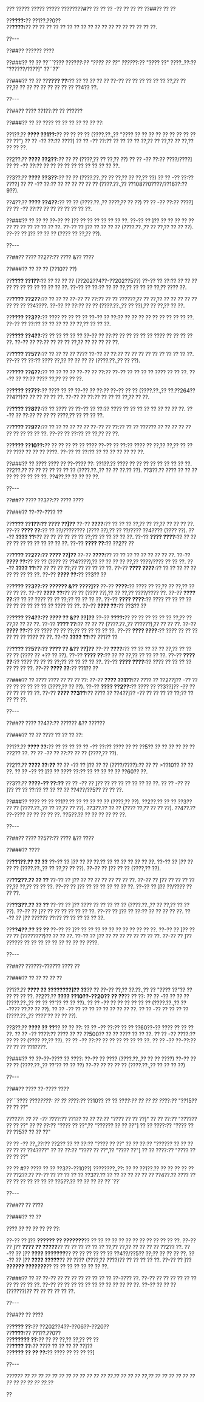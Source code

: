 ??? ????? ????? ????? ????????#?? ?? ?? ?? -?? ?? ?? ??
??##?? ?? ??

??**????:**?? ??1??.??0??  
??**????:**?? ?? ?? ?? ?? ?? ?? ?? ?? ?? ?? ?? ?? ?? ?? ?? ?? ?? ??.

??---

??##?? ?????? ????

??###?? ?? ??
??```????
????_??:?? "???? ?? ??"
????_??:?? "???? ??"
????_??:?? "??????/????]"
??``??`

??###?? ?? ??
??**???? ??:**?? ?? ?? ?? ?? ?? ??-?? ?? ?? ?? ?? ?? ?? ??,?? ?? ??,?? ?? ?? ?? ?? ?? ?? ?? ?? ??4?? ??.

??---

??##?? ???? ??1??:?? ?? ??????

??###?? ?? ??
???? ?? ?? ?? ?? ?? ?? ??:

??1??.?? **???? ??1??:**?? ?? ?? ?? ?? (????.??.,?? "???? ?? ?? ?? ?? ?? ?? ?? ?? ?? ?? ??")
??  ?? -?? ??:?? ????]
??  ?? -?? ??:?? ?? ?? ?? ?? ??,?? ?? ??,?? ?? ??,?? ?? ?? ??.

??2??.?? **???? ??2??:**?? ?? ?? (????,?? ?? ??,?? ??)
??  ?? -?? ??:?? ????/????]
??  ?? -?? ??:?? ?? ?? ?? ?? ?? ?? ?? ?? ?? ?? ??.

??3??.?? **???? ??3??:**?? ?? ?? (????.??.,?? ?? ??,?? ?? ??,?? ??)
??  ?? -?? ??:?? ????]
??  ?? -?? ??:?? ?? ?? ?? ?? ?? ?? (????.??.,?? ??108??0????/??16??:??9??).

??4??.?? **???? ??4??:**?? ?? ?? (????.??.,?? ????,?? ?? ??)
??  ?? -?? ??:?? ????]
??  ?? -?? ??:?? ?? ?? ?? ?? ?? ?? ??.

??###?? ?? ?? ??
??-?? ?? ]?? ?? ?? ?? ?? ?? ?? ??.
??-?? ?? ]?? ?? ?? ?? ?? ?? ?? ?? ?? ?? ?? ?? ?? ??.
??-?? ?? ]?? ?? ?? ?? ?? (????.??.,?? ?? ??,?? ?? ?? ??).
??-?? ?? ]?? ?? ?? ?? (???? ?? ??,?? ??).

??---

??##?? ???? ??2??:?? ???? &?? ????

??###?? ?? ?? ?? (??10?? ??)

??**???? ??1??:**?? ?? ?? ?? ?? (??202??4??-??202??5??)
??-?? ?? ??:?? ?? ?? ?? ?? ?? ?? ?? ?? ?? ?? ?? ??.
??-?? ?? ??:?? ?? ?? ??,?? ?? ?? ?? ??,?? ???? ??.

??**???? ??2??:**?? ?? ?? ??
??-?? ?? ??:?? ?? ?? ??????,?? ?? ??,?? ?? ?? ?? ?? ?? ?? ?? ?? ??4????.
??-?? ?? ??:?? ?? ?? (????.??.,?? ?? ??),?? ?? ??,?? ?? ??.

??**???? ??3??:**?? ???? ?? ?? ?? ??
??-?? ?? ??:?? ?? ?? ?? ?? ?? ?? ?? ?? ?? ??.
??-?? ?? ??:?? ?? ?? ?? ?? ?? ??,?? ?? ?? ??.

??**???? ??4??:**?? ?? ?? ?? ?? ??
??-?? ?? ??:?? ?? ?? ?? ?? ?? ???? ?? ?? ?? ?? ??.
??-?? ?? ??:?? ?? ?? ?? ??,?? ?? ?? ?? ?? ??.

??**???? ??5??:**?? ?? ?? ?? ?? ????
??-?? ?? ??:?? ?? ?? ?? ?? ?? ?? ?? ?? ?? ??.
??-?? ?? ??:?? ???? ??,?? ?? ?? ?? ?? (????.??.,?? ?? ??).

??**???? ??6??:**?? ?? ?? ?? ??
??-?? ?? ??:?? ??-?? ?? ?? ?? ?? ???? ?? ?? ??.
??-?? ?? ??:?? ???? ??,?? ?? ?? ??.

??**???? ??7??:**?? ???? ?? ??
??-?? ?? ??:?? ??-?? ?? ?? (????.??.,?? ??.??264?? ??4??)?? ?? ?? ?? ?? ??.
??-?? ?? ??:?? ?? ?? ?? ??,?? ?? ??.

??**???? ??8??:**?? ?? ???? ??
??-?? ?? ??:?? ???? ?? ?? ?? ?? ?? ?? ?? ?? ??.
??-?? ?? ??:?? ?? ?? ?? ????,?? ?? ?? ?? ??.

??**???? ??9??:**?? ?? ?? ?? ?? ?? ??
??-?? ?? ??:?? ?? ?? ?????? ?? ?? ?? ?? ?? ?? ?? ?? ?? ?? ??.
??-?? ?? ??:?? ?? ??,?? ?? ??.

??**???? ??10??:**?? ?? ?? ?? ?? ?? ????
??-?? ?? ??:?? ???? ?? ??,?? ??,?? ?? ?? ?? ???? ?? ?? ?? ????.
??-?? ?? ??:?? ?? ?? ?? ?? ?? ?? ??.

??###?? ?? ????
???? ?? ??-???? ??:
??1??.?? ???? ?? ?? ?? ?? ?? ?? ?? ?? ??.
??2??.?? ?? ?? ?? ?? ?? ?? ?? (????.??.,?? ?? ?? ??.?? ??).
??3??.?? ???? ?? ?? ?? ?? ?? ?? ?? ?? ??.
??4??.?? ?? ?? ?? ??.

??---

??##?? ???? ??3??:?? ???? ????

??###?? ??-??-???? ??

??**???? ??1??:?? ???? ??]??**
??-?? **????:**?? ?? ?? ?? ??,?? ?? ??,?? ?? ?? ?? ??.
??-?? **???? ??:**?? ?? ??/???????? (???? ??),?? ?? ??/???? ??4???? (???? ??).
??-?? **???? ??:**?? ?? ?? ?? ?? ?? ?? ??;?? ?? ?? ?? ?? ??.
??-?? **???? ????:**?? ?? ?? ?? ?? ?? ?? ?? ?? ?? ?? ??.
??-?? **???? ??:**?? ??2?? ??

??**???? ??2??:?? ???? ??]??**
??-?? **????:**?? ?? ?? ?? ?? ?? ?? ?? ?? ??.
??-?? **???? ??:**?? ?? ?? (???? ?? ??4????),?? ?? ?? ?? ?? ??,?? ????/???? ?? ?? ??.
??-?? **???? ??:**?? ?? ?? ?? ??;?? ?? ?? ?? ?? ??.
??-?? **???? ????:**?? ?? ?? ?? ?? ?? ?? ?? ?? ?? ??.
??-?? **???? ??:**?? ??3?? ??

??**???? ??3??:?? ?????? &?? ????]??**
??-?? **????:**?? ???? ?? ??,?? ?? ??,?? ?? ?? ?? ??.
??-?? **???? ??:**?? ?? ?? (???? ??),?? ?? ??,?? ????/???? ??.
??-?? **???? ??:**?? ?? ?? ???? ?? ?? ??;?? ?? ?? ?? ??.
??-?? **???? ????:**?? ???? ?? ?? ?? ?? ?? ?? ?? ?? ?? ?? ?? ???? ?? ??.
??-?? **???? ??:**?? ??3?? ??

??**???? ??4??:?? ???? ?? &?? ??]??**
??-?? **????:**?? ?? ?? ?? ?? ?? ?? ??,?? ?? ??,?? ?? ?? ??.
??-?? **???? ??:**?? ?? ?? ?? (????.??.,?? ??????),?? ?? ?? ??.
??-?? **???? ??:**?? ?? ???? ?? ?? ??;?? ?? ?? ?? ?? ??.
??-?? **???? ????:**?? ???? ?? ?? ?? ?? ?? ?? ???? ?? ??.
??-?? **???? ??:**?? ??1?? ??

??**???? ??5??:?? ???? ?? &?? ??]??**
??-?? **????:**?? ?? ?? ?? ?? ?? ??,?? ?? ?? ?? ?? (???? ?? +?? ?? ??).
??-?? **???? ??:**?? ?? ?? ??,?? ?? ?? ?? ??.
??-?? **???? ??:**?? ???? ?? ?? ?? ??;?? ?? ?? ?? ?? ??.
??-?? **???? ????:**?? ???? ?? ?? ?? ?? ?? ?? ?? ??.
??-?? **???? ??:**?? ??1?? ??

??###?? ?? ????
???? ?? ?? ?? ??:
??-?? **???? ??1??:**?? ???? ?? ??2??]?? -?? ?? ?? ?? ?? ?? ?? ?? (????,?? ?? ??).
??-?? **???? ??2??:**?? ???? ?? ??3??]?? -?? ?? ?? ?? ?? ?? ??.
??-?? **???? ??3??:**?? ???? ?? ??4??]?? -?? ?? ?? ?? ?? ??;?? ?? ?? ?? ??.

??---

??##?? ???? ??4??:?? ?????? &?? ??????

??###?? ?? ??
???? ?? ?? ?? ??:

??1??.?? **???? ??:**?? ?? ?? ??
??  ?? -?? ??:?? ???? ?? ?? ??5?? ?? ?? ?? ?? ?? ?? ??2?? ??.
??  ?? -?? ?? ??:?? ?? ?? (????,?? ??).

??2??.?? **???? ??:??**
??  ?? -?? ?? ]?? ?? ?? (????/????):?? ?? ?? >??10?? ?? ?? ??.
??  ?? -?? ?? ]?? ?? ???? ??:?? ?? ?? ?? ?? ?? ??60?? ??.

??3??.?? **????-?? ??:??**
??  ?? -?? ?? ]?? ?? ?? ?? ?? ?? ?? ?? ??.
??  ?? -?? ?? ]?? ?? ?? ??:?? ?? ?? ?? ?? ??4??/??5?? ?? ?? ??.

??###?? ???? ?? ??
??1??.?? ?? ?? ?? ?? ?? (????,?? ??).
??2??.?? ?? ?? ??3?? ?? ?? (????.??.,?? ?? ??,?? ?? ??).
??3??.?? ?? ?? (???? ??,?? ?? ?? ??).
??4??.?? ??-???? ?? ?? ?? ?? ??.
??5??.?? ?? ?? ?? ?? ?? ??.

??---

??##?? ???? ??5??:?? ???? &?? ????

??###?? ????

??**??1??.?? ?? ??**
??-?? ?? ]?? ?? ?? ??.?? ?? ?? ?? ?? ?? ?? ??.
??-?? ?? ]?? ?? ?? ?? (????.??.,?? ?? ??,?? ?? ??).
??-?? ?? ]?? ?? ?? (????,?? ??).

??**??2??.?? ?? ??**
??-?? ?? ]?? ?? ?? ?? ?? ?? ?? ?? ??.
??-?? ?? ]?? ?? ?? ?? ?? ??,?? ??,?? ?? ?? ??.
??-?? ?? ]?? ?? ?? ?? ?? ?? ?? ??.
??-?? ?? ]?? ??/???? ?? ?? ??.

??**??3??.?? ?? ??**
??-?? ?? ]?? ???? ?? ?? ?? ?? ?? (????.??.,?? ?? ??,?? ?? ?? ??).
??-?? ?? ]?? ?? ?? ?? ?? ?? ?? ??.
??-?? ?? ]?? ?? ??:?? ?? ?? ?? ?? ??.
??-?? ?? ]?? ?????? ??:?? ?? ?? ?? ?? ?? ??.

??**??4??.?? ?? ??**
??-?? ?? ]?? ?? ?? ?? ?? ?? ?? ?? ?? ?? ?? ??.
??-?? ?? ]?? ?? ?? ?? (????????)?? ?? ?? ??.
??-?? ?? ]?? ?? ?? ?? ?? ?? ?? ?? ??.
??-?? ?? ]?? ?????? ?? ?? ?? ?? ?? ?? ?? ?? ?? ????.

??---

??##?? ??????-?????? ???? ??

??###?? ?? ?? ?? ?? ??

??1??.?? **???? ?? ????????]?? ??**?? ?? ??-?? ??,?? ??.??.,?? ?? "???? ??"?? ?? ?? ?? ?? ??.
??2??.?? **???? ??10??-??20?? ?? ??**?? ?? ??:
??  ?? -?? ?? ?? ?? (????.??.,?? ?? ?? ??'?? ?? ?? ??).
??  ?? -?? ?? ?? ?? ?? ?? ?? (????.??.,?? ??-???? ??.?? ?? ??).
??  ?? -?? ?? ?? ?? ?? ?? ?? ?? ?? ??.
??  ?? -?? ?? ?? ?? ?? (????.??.,?? ????'?? ?? ?? ??).

??3??.?? **???? ?? ??**?? ?? ?? ??:
??  ?? -?? ??:?? ?? ?? ??60??-?? ???? ?? ?? ?? ??.
??  ?? -?? ????:?? ???? ?? ?? ??500?? ?? ?? ???? ?? ?? ??.
??  ?? -?? ????:?? ?? ?? ?? (???? ??,?? ??).
??  ?? -?? ??:?? ?? ?? ?? ?? ?? ?? ??.
??  ?? -?? ??-??:?? ?? ?? ?? ??1????.

??###?? ?? ??-??-???? ??
????:
??-?? ?? ???? (????.??.,?? ?? ?? ????)
??-?? ?? ?? ?? (????.??.,?? ??'?? ?? ?? ??)
??-?? ?? ?? ?? ?? (????.??.,?? ?? ?? ?? ??)

??---

??##?? ???? ??-???? ????

??```????
????_????:
?? ?? ??_??:?? ??10??
?? ?? ??_??:?? ??
?? ?? ??_??:?? "??15?? ?? ?? ??"

????_??:
?? ?? -?? ??_??:?? ??1??
??   ?? ??:?? "???? ?? ?? ??]"
??   ?? ??:?? "?????? ?? ?? ??"
??   ?? ??:?? "???? ?? ??",?? "?????? ?? ?? ??"]
??   ?? ????:?? "???? ?? ?? ??5?? ?? ?? ??"

?? ?? -?? ??_??:?? ??2??
??   ?? ??:?? "???? ?? ??"
??   ?? ??:?? "?????? ?? ?? ?? ?? ?? ?? ??4????"
??   ?? ??:?? "???? ?? ??",?? "???? ??"]
??   ?? ????:?? "???? ?? ?? ?? ??"

?? ?? #?? ???? ?? ?? ??3??-??10??]
????????_??:
?? ?? ??1??.?? ?? ?? ?? ??
?? ?? ??2??.?? ??-?? ?? ?? ??
?? ?? ??3??.?? ?? ?? ?? ?? ??
?? ?? ??4??.?? ???? ?? ?? ?? ?? ?? ??
?? ?? ??5??.?? ?? ?? ?? ??
??``??`

??---

??##?? ?? ????

??###?? ?? ??

???? ?? ?? ?? ?? ?? ??:

??-?? ?? ]?? **?????? ?? ???????**?? ?? ?? ?? ?? ?? ?? ?? ?? ?? ?? ?? ?? ??.
??-?? ?? ]?? **???? ?? ?????**?? ?? ?? ?? ?? ?? ?? ??,?? ??,?? ?? ?? ?? ?? ??2?? ??.
??-?? ?? ]?? **???? ???????**?? ?? ?? ?? ?? ?? ?? ??4??/??5?? ??;?? ?? ?? ?? ??.
??-?? ?? ]?? **???? ?????**?? ?? ???? (????,?? ????)?? ?? ?? ?? ?? ??.
??-?? ?? ]?? **?????? ???????**?? ?? ?? ?? ?? ?? ?? ?? ??.

??###?? ?? ??
??-?? ?? ?? ?? ?? ?? ?? ?? ?? ??-???? ??.
??-?? ?? ?? ?? ?? ?? ?? ?? ?? ?? ?? ??.
??-?? ?? ?? ?? ?? ?? ?? ?? ?? ?? ?? ?? ??.
??-?? ?? ?? ?? (??????)?? ?? ?? ?? ?? ?? ??.

??---

??##?? ?? ????

??**???? ??:**?? ??202??4??-??06??-??20??  
??**????:**?? ??1??.??0??  
??**?????? ??:**?? ?? ?? ??,?? ??,?? ?? ??  
??**???? ??:**?? ???? ?? ?? ?? ?? ??]??  
??**???? ?? ?? ??:**?? ???? ?? ?? ?? ??]

??---

??*???? ?? ?? ?? ?? ?? ?? ?? ?? ?? ?? ?? ?? ??.?? ?? ?? ?? ??,?? ?? ?? ?? ?? ?? ?? ?? ?? ?? ?? ?? ??.*??

??